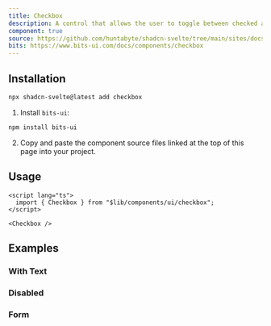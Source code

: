 ```yaml
---
title: Checkbox
description: A control that allows the user to toggle between checked and not checked.
component: true
source: https://github.com/huntabyte/shadcn-svelte/tree/main/sites/docs/src/lib/registry/default/ui/checkbox
bits: https://www.bits-ui.com/docs/components/checkbox
---
```


<script>
  import { ComponentPreview, ManualInstall } from '$lib/components/docs';
</script>

<ComponentPreview name="checkbox-demo">

<div />

</ComponentPreview>

## Installation

```bash
npx shadcn-svelte@latest add checkbox
```

<ManualInstall>

1. Install `bits-ui`:

```bash
npm install bits-ui
```

2. Copy and paste the component source files linked at the top of this page into your project.

</ManualInstall>

## Usage

```svelte
<script lang="ts">
  import { Checkbox } from "$lib/components/ui/checkbox";
</script>
```

```svelte
<Checkbox />
```

## Examples

### With Text

<ComponentPreview name="checkbox-with-text">

<div />

</ComponentPreview>

### Disabled

<ComponentPreview name="checkbox-disabled">

<div />

</ComponentPreview>

### Form

<ComponentPreview name="checkbox-form-single">

<div />

</ComponentPreview>

<ComponentPreview name="checkbox-form-multiple">

<div />

</ComponentPreview>
